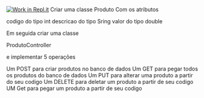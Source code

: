 [![Work in Repl.it](https://classroom.github.com/assets/work-in-replit-14baed9a392b3a25080506f3b7b6d57f295ec2978f6f33ec97e36a161684cbe9.svg)](https://classroom.github.com/online_ide?assignment_repo_id=4311364&assignment_repo_type=AssignmentRepo)
Criar uma classe Produto
Com os atributos

codigo do tipo int
descricao do tipo Sring
valor do tipo double

Em seguida criar uma classe

ProdutoController

e implementar 5 operações

Um POST para criar produtos no banco de dados
Um GET para pegar todos os produtos do banco de dados
Um PUT para alterar uma produto a partir do seu codigo
Um DELETE para deletar um produto a partir de seu codigo
UM Get para pegar um produto a partir de seu codigo